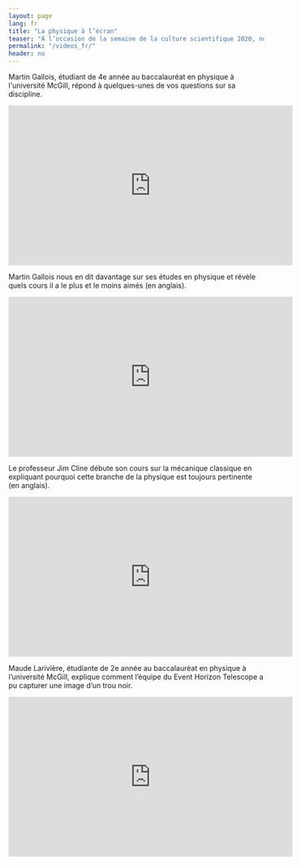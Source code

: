 ```yaml
---
layout: page
lang: fr
title: "La physique à l’écran"
teaser: "À l’occasion de la semaine de la culture scientifique 2020, nous avons demandé aux membres du département de physique de McGill de nous parler de leur domaine, des grandes découvertes aux petits plaisirs quotidiens. Voici ce qu’ils ont partagé avec nous!"
permalink: "/videos_fr/"
header: no
---
```


Martin Gallois, étudiant de 4e année au baccalauréat en physique à l'université McGill, répond à quelques-unes de vos questions sur sa discipline.

<iframe width="560" height="315" src="https://www.youtube.com/embed/m65xdA8AtyI" frameborder="0" allow="accelerometer; autoplay; clipboard-write; encrypted-media; gyroscope; picture-in-picture" allowfullscreen></iframe>


Martin Gallois nous en dit davantage sur ses études en physique et révèle quels cours il a le plus et le moins aimés (en anglais).

<iframe width="560" height="315" src="https://www.youtube.com/embed/QgDUzwFIzuU" frameborder="0" allow="accelerometer; autoplay; clipboard-write; encrypted-media; gyroscope; picture-in-picture" allowfullscreen></iframe>


Le professeur Jim Cline débute son cours sur la mécanique classique en expliquant pourquoi cette branche de la physique est toujours pertinente (en anglais).

<iframe width="560" height="315" src="https://www.youtube.com/embed/ctN0eH7J4OM" frameborder="0" allow="accelerometer; autoplay; clipboard-write; encrypted-media; gyroscope; picture-in-picture" allowfullscreen></iframe>

Maude Larivière, étudiante de 2e année au baccalauréat en physique à l’université McGill, explique comment l’équipe du Event Horizon Telescope a pu capturer une image d’un trou noir.

<iframe width="560" height="315" src="https://www.youtube.com/embed/mepSkwt0hIA" frameborder="0" allow="accelerometer; autoplay; clipboard-write; encrypted-media; gyroscope; picture-in-picture" allowfullscreen></iframe>
